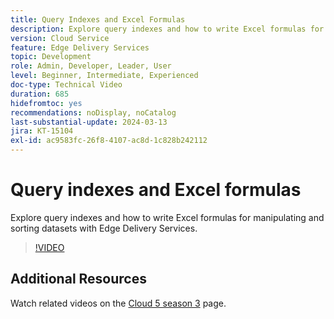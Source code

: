 ```yaml
---
title: Query Indexes and Excel Formulas
description: Explore query indexes and how to write Excel formulas for manipulating and sorting datasets with Edge Delivery Services.
version: Cloud Service
feature: Edge Delivery Services
topic: Development
role: Admin, Developer, Leader, User
level: Beginner, Intermediate, Experienced
doc-type: Technical Video
duration: 685
hidefromtoc: yes
recommendations: noDisplay, noCatalog
last-substantial-update: 2024-03-13
jira: KT-15104
exl-id: ac9583fc-26f8-4107-ac8d-1c828b242112
---
```

# Query indexes and Excel formulas

Explore query indexes and how to write Excel formulas for manipulating and sorting datasets with Edge Delivery Services.

>[!VIDEO](https://video.tv.adobe.com/v/3427787/?learn=on)

## Additional Resources

Watch related videos on the [Cloud 5 season 3](../cloud5-season-3.md) page.
